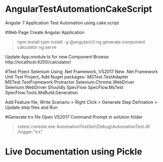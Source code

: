 # AngularTestAutomationCakeScript
Angular 7 Application Test Automation using cake script

#Web Page
Create Angular Application
  > npm install
  > npm install -g @angular/cli
  > ng generate component calculator
  > ng serve
  
Update App.module.ts for new Component
Browse http://localhost:4200/calculator/

#Test Prject
Selenium  Using .Net Framework, VS2017
 New .Net Framework Unit Test Project, Add Nuget packages- 
  MSTest.TestAdapter
  MSTest.TestFramework
  Protractor
  Selenium.Chrome.WebDriver
  Selenium.WebDriver
  Shouldly
  SpecFlow
  SpecFlow.MsTest
  SpecFlow.Tools.MsBuild.Generation

Add Feature file, Write Scenario > Right Click > Generate Step Defination > Update step files and Run

#Generate trx file
 Open VS2017 Command Prompt in solution folder
  > vstest.console.exe AutomationTest\bin\Debug\AutomationTest.dll /logger:"trx"

# Live Documentation using Pickle
